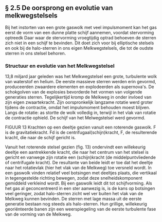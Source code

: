 ## § 2.5 De oorsprong en evolutie van melkwegstelsels
Bij het instorten van een grote gaswolk met veel impulsmoment kan het gas eerst de vorm van een dunne platte schijf aannemen, voordat stervorming optreedk Daar waar de stervorming vroegtijdig optrad behoeven de sterren zich niet in een schijf te bevinden. Dit doet zich voor bij elliptische stelsels en ook bij de halo-sterren in ons eigen Melkwegstelsels, die tot de oudste sterren in ons stelsel behoren.

### Structuur en evolutie van het Melkwegstelsel
13,8 miljard jaar geleden was het Melkwegstelsel een grote, turbulente wolk van waterstof en helium. De eerste massieve sterren werden erin gevormd, produceerden zwaardere elementen en explodeerden als supernova's. De schokgolven van de explosies bevorderde het vormen van volgende generaties sterren. Tegelijkertijd kromp de Melkweg in onder invloed van zijn eigen zwaartekracht. Zijn oorspronkelijk langzame rotatie werd groter tijdens de contractie, omdat het impulsmoment behouden moest blijven. Langs de rotatie: as stortte de wolk volledig in, terwijl in het vlak van rotatie de contractie ophield. De schijf van het Melwegstelsel werd gevormd.


FIGUUR 13 Krachten op een deeltje gezien vanuit een roterende gaswolk. F is de gravitatiekracht. Fd is de centrifugaal(schijn)kracht, F, de resulterende kracht, die naar de schijf gericht is.

Vanuit het roterende stelsel gezien (fig. 13) ondervindt een willekeurig deeltje een aantrekkende kracht, die naar het centrum van het stelsel is gericht en vanwege zijn rotatie een (schijn)kracht (de middelpuntvliedende of centrifugale kracht). De resultante van beide leidt er toe dat het deeltje naar het rotatievlak (hier het vlak van de Melkweg) toe versneld wordt. In een gaswolk vinden relatief veel botsingen met deeltjes plaats, die vertikaal in tegengestelde richting bewegen, zodat deze snelheidskomponent gemiddeld verkleind wordt. Bij een gaswolk leidt dit tot schijfvorming. Als het gas al geconcentreerd in een ster aanwezig is, is de kans op botsingen veel geringer, zodat halo-sterren zicht wel ver buiten het vlak van de Melkweg kunnen bevinden.
De sterren met lage massa uit de eerste generatie bestaan nog steeds als halo-sterren. Hun grillige, willekeurig georiënteerde banen zijn een weerspiegeling van de eerste turbulente fase van de vorming van de Melkweg.